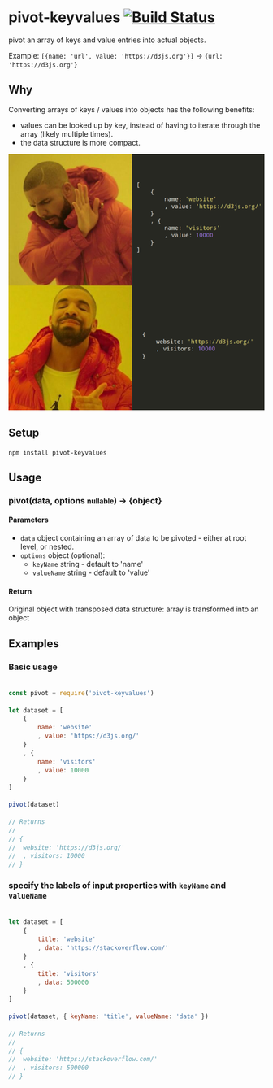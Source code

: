 # pivot-keyvalues [![Build Status](https://travis-ci.org/Mango-information-systems/pivot-keyvalues.svg?branch=master)](https://travis-ci.org/Mango-information-systems/pivot-keyvalues)

pivot an array of keys and value entries into actual objects.

Example: `[{name: 'url', value: 'https://d3js.org'}]` → `{url: 'https://d3js.org'}`

## Why

Converting arrays of keys / values into objects has the following benefits:

* values can be looked up by key, instead of having to iterate through the array (likely multiple times).
* the data structure is more compact.

![Why-pivot](/docs/why-pivot-keyvalues.png?raw=true)

## Setup

    npm install pivot-keyvalues

## Usage

### pivot(data, options <small>nullable</small>) → {object}

#### Parameters

* `data` object containing an array of data to be pivoted - either at root level, or nested.
* `options` object (optional):
  * `keyName` string - default to 'name'
  * `valueName` string - default to 'value'


#### Return

Original object with transposed data structure: array is transformed into an object

## Examples

### Basic usage

````javascript

const pivot = require('pivot-keyvalues')

let dataset = [
	{
		name: 'website'
		, value: 'https://d3js.org/'
	}
	, {
		name: 'visitors'
		, value: 10000
	}
]

pivot(dataset)

// Returns
//
// {
// 	website: 'https://d3js.org/'
// 	, visitors: 10000
// }

````

### specify the labels of input properties with `keyName` and `valueName`

````javascript

let dataset = [
	{
		title: 'website'
		, data: 'https://stackoverflow.com/'
	}
	, {
		title: 'visitors'
		, data: 500000
	}
]

pivot(dataset, { keyName: 'title', valueName: 'data' })

// Returns
//
// {
// 	website: 'https://stackoverflow.com/'
// 	, visitors: 500000
// }

````

